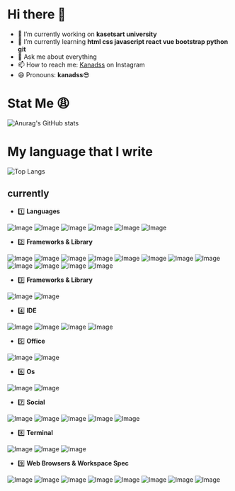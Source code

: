 # Hi there 👋

- 🔭 I’m currently working on **kasetsart university**
- 🌱 I’m currently learning **html css javascript react vue bootstrap python git**
- 💬 Ask me about everything
- 📫 How to reach me:  [Kanadss](https://www.instagram.com/kanadss/) on Instagram
- 😄 Pronouns: **kanadss**:sunglasses:


<!-- - 👯 I’m looking to collaborate on ...
- 🤔 I’m looking for help with ...
- ⚡ Fun fact: ... -->


# Stat Me :weary:
![Anurag's GitHub stats](https://github-readme-stats.vercel.app/api?username=humblekana&show_icons=true&theme=jolly)

# My language that I write
![Top Langs](https://github-readme-stats.vercel.app/api/top-langs/?username=humblekana)

## currently

* :one: **Languages**

![Image](https://img.shields.io/badge/HTML5-E34F26?style=for-the-badge&logo=html5&logoColor=white)
![Image](https://img.shields.io/badge/CSS3-1572B6?style=for-the-badge&logo=css3&logoColor=white)
![Image](https://img.shields.io/badge/JavaScript-323330?style=for-the-badge&logo=javascript&logoColor=F7DF1E)
![Image](https://img.shields.io/badge/Python-FFD43B?style=for-the-badge&logo=python&logoColor=blue)
![Image](https://img.shields.io/badge/C-00599C?style=for-the-badge&logo=c&logoColor=white)
![Image](https://img.shields.io/badge/C%2B%2B-00599C?style=for-the-badge&logo=c%2B%2B&logoColor=white)

* :two: **Frameworks & Library**

![Image](https://img.shields.io/badge/Bootstrap-563D7C?style=for-the-badge&logo=bootstrap&logoColor=white)
![Image](https://img.shields.io/badge/Express.js-000000?style=for-the-badge&logo=express&logoColor=white)
![Image](https://img.shields.io/badge/firebase-ffca28?style=for-the-badge&logo=firebase&logoColor=black)
![Image](https://img.shields.io/badge/Node.js-339933?style=for-the-badge&logo=nodedotjs&logoColor=white)
![Image](https://img.shields.io/badge/npm-CB3837?style=for-the-badge&logo=npm&logoColor=white)
![Image](https://img.shields.io/badge/Postman-FF6C37?style=for-the-badge&logo=Postman&logoColor=white)
![Image](https://img.shields.io/badge/React-20232A?style=for-the-badge&logo=react&logoColor=61DAFB)
![Image](https://img.shields.io/badge/React_Router-CA4245?style=for-the-badge&logo=react-router&logoColor=white)
![Image](https://img.shields.io/badge/Vue.js-35495E?style=for-the-badge&logo=vuedotjs&logoColor=4FC08D)
![Image](https://img.shields.io/badge/Node.js-339933?style=for-the-badge&logo=nodedotjs&logoColor=white)
![Image](https://img.shields.io/badge/npm-CB3837?style=for-the-badge&logo=npm&logoColor=white)
![Image](https://img.shields.io/badge/Postman-FF6C37?style=for-the-badge&logo=Postman&logoColor=white)
  
* :three: **Frameworks & Library**

![Image](https://img.shields.io/badge/MongoDB-4EA94B?style=for-the-badge&logo=mongodb&logoColor=white)
![Image](https://img.shields.io/badge/SQLite-07405E?style=for-the-badge&logo=sqlite&logoColor=white)


* :four: **IDE**

![Image](https://img.shields.io/badge/Visual_Studio_Code-0078D4?style=for-the-badge&logo=visual%20studio%20code&logoColor=white)
![Image](https://img.shields.io/badge/Colab-F9AB00?style=for-the-badge&logo=googlecolab&color=525252)
![Image](https://img.shields.io/badge/Colab-F9AB00?style=for-the-badge&logo=googlecolab&color=525252)
![Image](https://img.shields.io/badge/Arduino_IDE-00979D?style=for-the-badge&logo=arduino&logoColor=white)

* :five: **Office**

![Image](https://img.shields.io/badge/Miro-050038?style=for-the-badge&logo=Miro&logoColor=white)
![Image](https://img.shields.io/badge/Notion-000000?style=for-the-badge&logo=notion&logoColor=white)

* :six: **Os**

![Image](https://img.shields.io/badge/Android-3DDC84?style=for-the-badge&logo=android&logoColor=white)
![Image](https://img.shields.io/badge/Windows-0078D6?style=for-the-badge&logo=windows&logoColor=white)

* :seven: **Social**

![Image](https://img.shields.io/badge/Codepen-000000?style=for-the-badge&logo=codepen&logoColor=white)
![Image](https://img.shields.io/badge/Facebook-1877F2?style=for-the-badge&logo=facebook&logoColor=white)
![Image](https://img.shields.io/badge/Instagram-E4405F?style=for-the-badge&logo=instagram&logoColor=white)
![Image](https://img.shields.io/badge/TikTok-000000?style=for-the-badge&logo=tiktok&logoColor=white)
![Image](https://img.shields.io/badge/GitHub-100000?style=for-the-badge&logo=github&logoColor=white)


* :eight: **Terminal**

![Image](https://img.shields.io/badge/GIT-E44C30?style=for-the-badge&logo=git&logoColor=white)
![Image](https://img.shields.io/badge/powershell-5391FE?style=for-the-badge&logo=powershell&logoColor=white)
![Image](https://img.shields.io/badge/windows%20terminal-4D4D4D?style=for-the-badge&logo=windows%20terminal&logoColor=white)


* :nine: **Web Browsers & Workspace Spec**

![Image](https://img.shields.io/badge/Google_chrome-4285F4?style=for-the-badge&logo=Google-chrome&logoColor=white)
![Image](https://img.shields.io/badge/Microsoft_Edge-0078D7?style=for-the-badge&logo=Microsoft-edge&logoColor=white)
![Image](https://img.shields.io/badge/Safari-FF1B2D?style=for-the-badge&logo=Safari&logoColor=white)
![Image](https://img.shields.io/badge/Apple%20laptop-333333?style=for-the-badge&logo=apple&logoColor=white)
![Image](https://img.shields.io/badge/asus%20laptop-000000?style=for-the-badge&logo=asus&logoColor=white)
![Image](https://img.shields.io/badge/Intel%20Core_i5_10th-0071C5?style=for-the-badge&logo=intel&logoColor=white)
![Image](https://img.shields.io/badge/NVIDIA-GTX1650-76B900?style=for-the-badge&logo=nvidia&logoColor=white)
![Image](https://img.shields.io/badge/asus%20laptop-000000?style=for-the-badge&logo=asus&logoColor=white)

